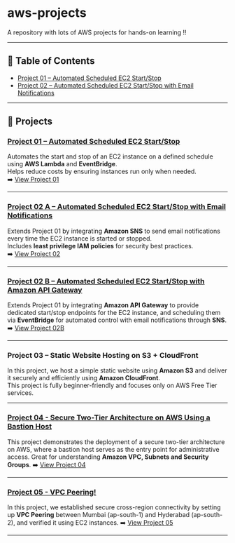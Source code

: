 # aws-projects
 A repository with lots of AWS projects for hands-on learning !!

---

## 📑 Table of Contents
- [Project 01 – Automated Scheduled EC2 Start/Stop](./project-01-ec2-scheduler)
- [Project 02 – Automated Scheduled EC2 Start/Stop with Email Notifications](./Project-02-Updated-Scheduler)

---

## 📂 Projects

### [Project 01 – Automated Scheduled EC2 Start/Stop](./project-01-ec2-scheduler)
Automates the start and stop of an EC2 instance on a defined schedule using **AWS Lambda** and **EventBridge**.  
Helps reduce costs by ensuring instances run only when needed.  
➡️ [View Project 01](./project-01-ec2-scheduler)

---

### [Project 02 A – Automated Scheduled EC2 Start/Stop with Email Notifications](./Project-02-Updated-Scheduler)
Extends Project 01 by integrating **Amazon SNS** to send email notifications every time the EC2 instance is started or stopped.  
Includes **least privilege IAM policies** for security best practices.  
➡️ [View Project 02](./Project-02-Updated-Scheduler)

---

### [Project 02 B – Automated Scheduled EC2 Start/Stop with Amazon API Gateway](./Project-02B-Updated-Scheduler)
Extends Project 01 by integrating **Amazon API Gateway** to provide dedicated start/stop endpoints for the EC2 instance, and scheduling them via **EventBridge** for automated control with email notifications through **SNS**. 
➡️ [View Project 02B](./Project-02B-Updated-Scheduler)

---

### Project 03 – Static Website Hosting on S3 + CloudFront
In this project, we host a simple static website using **Amazon S3** and deliver it securely and efficiently using **Amazon CloudFront**.  
This project is fully beginner-friendly and focuses only on AWS Free Tier services.

---

### [Project 04 - Secure Two-Tier Architecture on AWS Using a Bastion Host](./Project-04-2Tier-Arch) 
This project demonstrates the deployment of a secure two-tier architecture on AWS, where a bastion host serves as the entry point for administrative access. Great for understanding **Amazon VPC, Subnets and Security Groups**. 
➡️ [View Project 04](./Project-04-2Tier-Arch)

---

### [Project 05 - VPC Peering!](./Project-05-VPC-Peering)
In this project, we established secure cross-region connectivity by setting up **VPC Peering** between Mumbai (ap-south-1) and Hyderabad (ap-south-2), and verified it using EC2 instances.
➡️ [View Project 05](./Project-05-VPC-Peering)

---



